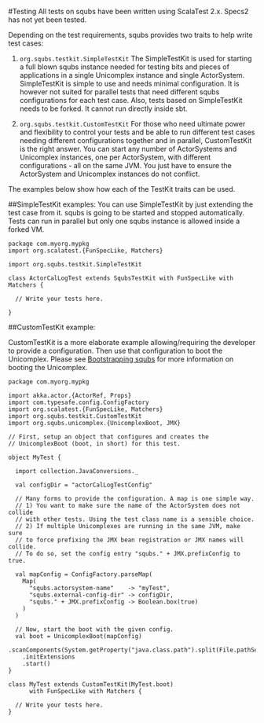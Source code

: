 #Testing
All tests on squbs have been written using ScalaTest 2.x. Specs2 has not yet been tested.

Depending on the test requirements, squbs provides two traits to help write test cases:

1. `org.squbs.testkit.SimpleTestKit` The SimpleTestKit is used for starting a full blown squbs instance needed for testing bits and pieces of applications in a single Unicomplex instance and single ActorSystem. SimpleTestKit is simple to use and needs minimal configuration. It is however not suited for parallel tests that need different squbs configurations for each test case. Also, tests based on SimpleTestKit needs to be forked. It cannot run directly inside sbt.

2. `org.squbs.testkit.CustomTestKit` For those who need ultimate power and flexibility to control your tests and be able to run different test cases needing different configurations together and in parallel, CustomTestKit is the right answer. You can start any number of ActorSystems and Unicomplex instances, one per ActorSystem, with different configurations - all on the same JVM. You just have to ensure the ActorSystem and Unicomplex instances do not conflict.

The examples below show how each of the TestKit traits can be used.

##SimpleTestKit examples:
You can use SimpleTestKit by just extending the test case from it. squbs is going to be started and stopped automatically. Tests can run in parallel but only one squbs instance is allowed inside a forked VM.

```
package com.myorg.mypkg
import org.scalatest.{FunSpecLike, Matchers}

import org.squbs.testkit.SimpleTestKit

class ActorCalLogTest extends SqubsTestKit with FunSpecLike with Matchers {

  // Write your tests here.

}
```


##CustomTestKit example:

CustomTestKit is a more elaborate example allowing/requiring the developer to provide a configuration. Then use that configuration to boot the Unicomplex. Please see [Bootstrapping squbs](bootstrap.md) for more information on booting the Unicomplex.

```
package com.myorg.mypkg

import akka.actor.{ActorRef, Props}
import com.typesafe.config.ConfigFactory
import org.scalatest.{FunSpecLike, Matchers}
import org.squbs.testkit.CustomTestKit
import org.squbs.unicomplex.{UnicomplexBoot, JMX}

// First, setup an object that configures and creates the
// UnicomplexBoot (boot, in short) for this test.

object MyTest {

  import collection.JavaConversions._

  val configDir = "actorCalLogTestConfig"

  // Many forms to provide the configuration. A map is one simple way.
  // 1) You want to make sure the name of the ActorSystem does not collide
  // with other tests. Using the test class name is a sensible choice.
  // 2) If multiple Unicomplexes are running in the same JVM, make sure
  // to force prefixing the JMX bean registration or JMX names will collide.
  // To do so, set the config entry "squbs." + JMX.prefixConfig to true.
  
  val mapConfig = ConfigFactory.parseMap(
    Map(
      "squbs.actorsystem-name"    -> "myTest",
      "squbs.external-config-dir" -> configDir,
      "squbs." + JMX.prefixConfig -> Boolean.box(true)
    )
  )

  // Now, start the boot with the given config.
  val boot = UnicomplexBoot(mapConfig)
    .scanComponents(System.getProperty("java.class.path").split(File.pathSeparator))
    .initExtensions
    .start()
}

class MyTest extends CustomTestKit(MyTest.boot)
      with FunSpecLike with Matchers {
  
  // Write your tests here.      
}

```
